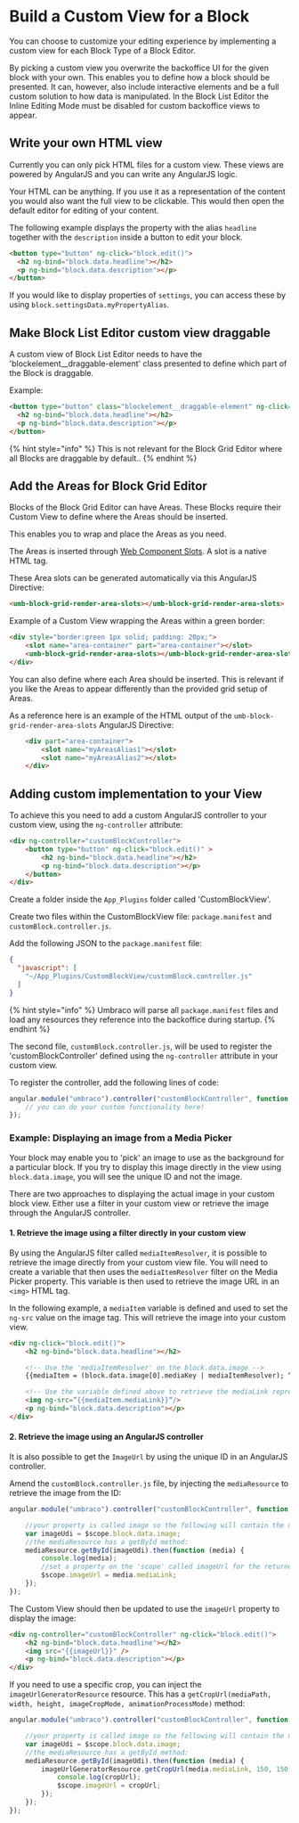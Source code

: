 # Build a Custom View for a Block

You can choose to customize your editing experience by implementing a custom view for each Block Type of a Block Editor.

By picking a custom view you overwrite the backoffice UI for the given block with your own. This enables you to define how a block should be presented. It can, however, also include interactive elements and be a full custom solution to how data is manipulated. In the Block List Editor the Inline Editing Mode must be disabled for custom backoffice views to appear.

## Write your own HTML view

Currently you can only pick HTML files for a custom view. These views are powered by AngularJS and you can write any AngularJS logic.

Your HTML can be anything. If you use it as a representation of the content you would also want the full view to be clickable. This would then open the default editor for editing of your content.

The following example displays the property with the alias `headline` together with the `description` inside a button to edit your block.

```html
<button type="button" ng-click="block.edit()">
  <h2 ng-bind="block.data.headline"></h2>
  <p ng-bind="block.data.description"></p>
</button>
```

If you would like to display properties of `settings`, you can access these by using `block.settingsData.myPropertyAlias`.

## Make Block List Editor custom view draggable

A custom view of Block List Editor needs to have the 'blockelement\_\_draggable-element' class presented to define which part of the Block is draggable.

Example:

```html
<button type="button" class="blockelement__draggable-element" ng-click="block.edit()">
  <h2 ng-bind="block.data.headline"></h2>
  <p ng-bind="block.data.description"></p>
</button>
```

{% hint style="info" %}
This is not relevant for the Block Grid Editor where all Blocks are draggable by default..
{% endhint %}

## Add the Areas for Block Grid Editor

Blocks of the Block Grid Editor can have Areas. These Blocks require their Custom View to define where the Areas should be inserted.

This enables you to wrap and place the Areas as you need.

The Areas is inserted through [Web Component Slots](https://developer.mozilla.org/en-US/docs/Web/Web\_Components/Using\_templates\_and\_slots). A slot is a native HTML tag.

These Area slots can be generated automatically via this AngularJS Directive:

```html
<umb-block-grid-render-area-slots></umb-block-grid-render-area-slots>
```

Example of a Custom View wrapping the Areas within a green border:

```html
<div style="border:green 1px solid; padding: 20px;">
    <slot name="area-container" part="area-container"></slot>
    <umb-block-grid-render-area-slots></umb-block-grid-render-area-slots>
</div>
```

You can also define where each Area should be inserted. This is relevant if you like the Areas to appear differently than the provided grid setup of Areas.

As a reference here is an example of the HTML output of the `umb-block-grid-render-area-slots` AngularJS Directive:

```html
    <div part="area-container">
        <slot name="myAreasAlias1"></slot>
        <slot name="myAreasAlias2"></slot>
    </div>
```

## Adding custom implementation to your View

To achieve this you need to add a custom AngularJS controller to your custom view, using the `ng-controller` attribute:

```html
<div ng-controller="customBlockController">
    <button type="button" ng-click="block.edit()" >
        <h2 ng-bind="block.data.headline"></h2>
        <p ng-bind="block.data.description"></p>
    </button>
</div>
```

Create a folder inside the `App_Plugins` folder called 'CustomBlockView'.

Create two files within the CustomBlockView file: `package.manifest` and `customBlock.controller.js`.

Add the following JSON to the `package.manifest` file:

```json
{
  "javascript": [
    "~/App_Plugins/CustomBlockView/customBlock.controller.js"    
  ]  
}
```

{% hint style="info" %}
Umbraco will parse all `package.manifest` files and load any resources they reference into the backoffice during startup.
{% endhint %}

The second file, `customBlock.controller.js`, will be used to register the 'customBlockController' defined using the `ng-controller` attribute in your custom view.

To register the controller, add the following lines of code:

```javascript
angular.module("umbraco").controller("customBlockController", function ($scope) {
    // you can do your custom functionality here!
});
```

### Example: Displaying an image from a Media Picker

Your block may enable you to 'pick' an image to use as the background for a particular block. If you try to display this image directly in the view using `block.data.image`, you will see the unique ID and not the image.

There are two approaches to displaying the actual image in your custom block view. Either use a filter in your custom view or retrieve the image through the AngularJS controller.

#### 1. Retrieve the image using a filter directly in your custom view

By using the AngularJS filter called `mediaItemResolver`, it is possible to retrieve the image directly from your custom view file. You will need to create a variable that then uses the `mediaItemResolver` filter on the Media Picker property. This variable is then used to retrieve the image URL in an `<img>` HTML tag.

In the following example, a `mediaItem` variable is defined and used to set the `ng-src` value on the image tag. This will retrieve the image into your custom view.

```html
<div ng-click="block.edit()">
    <h2 ng-bind="block.data.headline"></h2>

    <!-- Use the 'mediaItemResolver' on the block.data.image -->
    {{mediaItem = (block.data.image[0].mediaKey | mediaItemResolver); “”}}

    <!-- Use the variable defined above to retrieve the mediaLink representing the image -->
    <img ng-src=“{{mediaItem.mediaLink}}“/>
    <p ng-bind="block.data.description"></p>
</div>
```

#### 2. Retrieve the image using an AngularJS controller

It is also possible to get the `ImageUrl` by using the unique ID in an AngularJS controller.

Amend the `customBlock.controller.js` file, by injecting the `mediaResource` to retrieve the image from the ID:

```javascript
angular.module("umbraco").controller("customBlockController", function ($scope, mediaResource) {

    //your property is called image so the following will contain the udi:
    var imageUdi = $scope.block.data.image;
    //the mediaResource has a getById method:
    mediaResource.getById(imageUdi).then(function (media) {
        console.log(media);
        //set a property on the 'scope' called imageUrl for the returned media object's mediaLink
        $scope.imageUrl = media.mediaLink;
    });
});
```

The Custom View should then be updated to use the `imageUrl` property to display the image:

```html
<div ng-controller="customBlockController" ng-click="block.edit()">
    <h2 ng-bind="block.data.headline"></h2>
    <img src="{{imageUrl}}" />
    <p ng-bind="block.data.description"></p>
</div>
```

If you need to use a specific crop, you can inject the `imageUrlGeneratorResource` resource. This has a `getCropUrl(mediaPath, width, height, imageCropMode, animationProcessMode)` method:

```javascript
angular.module("umbraco").controller("customBlockController", function ($scope, mediaResource,imageUrlGeneratorResource) {

    //your property is called image so the following will contain the udi:
    var imageUdi = $scope.block.data.image;
    //the mediaResource has a getById method:
    mediaResource.getById(imageUdi).then(function (media) {
        imageUrlGeneratorResource.getCropUrl(media.mediaLink, 150, 150).then(function (cropUrl) {
            console.log(cropUrl);
            $scope.imageUrl = cropUrl;
        });
    });    
});
```
